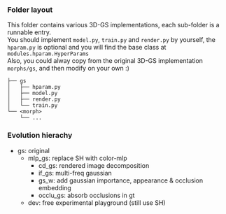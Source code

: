 ### Folder layout

This folder contains various 3D-GS implementations, each sub-folder is a runnable entry.  
You should implement `model.py`, `train.py` and `render.py` by yourself, the `hparam.py` is optional and you will find the base class at `modules.hparam.HyperParams`  
Also, you could alway copy from the original 3D-GS implementation `morphs/gs`, and then modify on your own :)  

```
├── gs
│   ├── hparam.py
│   ├── model.py
│   ├── render.py
│   └── train.py
└── <morph>
    └── ...
```


### Evolution hierachy

- gs: original
  - mlp_gs: replace SH with color-mlp
    - cd_gs: rendered image decomposition
    - if_gs: multi-freq gaussian
    - gs_w: add gaussian importance, appearance & occlusion embedding
    - occlu_gs: absorb occlusions in gt
  - dev: free experimental playground (still use SH)
